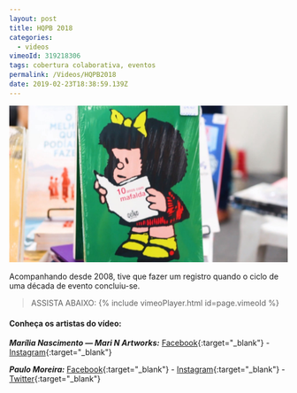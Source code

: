 ```yaml
---
layout: post
title: HQPB 2018
categories:
  - videos
vimeoId: 319218306
tags: cobertura colaborativa, eventos
permalink: /Videos/HQPB2018
date: 2019-02-23T18:38:59.139Z
---
```

![Capa do artigo com uma imagem do livro "10 anos com Mafalda" do Quinho](/images/uploads/HQPB01.jpg)

Acompanhando desde 2008, tive que fazer um registro quando o ciclo de uma década de evento concluiu-se. 

> ASSISTA ABAIXO:
{% include vimeoPlayer.html id=page.vimeoId %}

#### Conheça os artistas do vídeo:

***Marília Nascimento — Mari N Artworks:*** [Facebook](https://www.facebook.com/MarinArtworks/){:target="_blank"} - [Instagram](https://www.instagram.com/mari_nartworks/){:target="_blank"}

***Paulo Moreira:*** [Facebook](https://www.facebook.com/paulomoreirap/){:target="_blank"} - [Instagram](https://www.instagram.com/paulomoreirap/){:target="_blank"} - [Twitter](http://twitter.com/paulomoreria/){:target="_blank"}